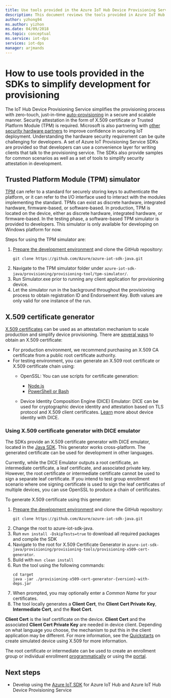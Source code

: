 ```yaml
---
title: Use tools provided in the Azure IoT Hub Device Provisioning Service SDKs to simplify development
description: This document reviews the tools provided in Azure IoT Hub Device Provisioning Service SDKs for development
author: yzhong94
ms.author: yizhon
ms.date: 04/09/2018
ms.topic: conceptual
ms.service: iot-dps
services: iot-dps
manager: arjmands
---
```


# How to use tools provided in the SDKs to simplify development for provisioning
The IoT Hub Device Provisioning Service simplifies the provisioning process with zero-touch, just-in-time [auto-provisioning](concepts-auto-provisioning.md) in a secure and scalable manner.  Security attestation in the form of X.509 certificate or Trusted Platform Module (TPM) is required.  Microsoft is also partnering with [other security hardware partners](https://azure.microsoft.com/blog/azure-iot-supports-new-security-hardware-to-strengthen-iot-security/) to improve confidence in securing IoT deployment. Understanding the hardware security requirement can be quite challenging for developers. A set of Azure IoT Provisioning Service SDKs are provided so that developers can use a convenience layer for writing clients that talk to the provisioning service. The SDKs also provide samples for common scenarios as well as a set of tools to simplify security attestation in development.

## Trusted Platform Module (TPM) simulator
[TPM](https://docs.microsoft.com/azure/iot-dps/concepts-security) can refer to a standard for securely storing keys to authenticate the platform, or it can refer to the I/O interface used to interact with the modules implementing the standard. TPMs can exist as discrete hardware, integrated hardware, firmware-based, or software-based.  In production, TPM is located on the device, either as discrete hardware, integrated hardware, or firmware-based. In the testing phase, a software-based TPM simulator is provided to developers.  This simulator is only available for developing on Windows platform for now.

Steps for using the TPM simulator are:
1. [Prepare the development environment](https://docs.microsoft.com/azure/iot-dps/quick-enroll-device-x509-java) and clone the GitHub repository:
   ```
   git clone https://github.com/Azure/azure-iot-sdk-java.git
   ```
2. Navigate to the TPM simulator folder under ```azure-iot-sdk-java/provisioning/provisioning-tool/tpm-simulator/```.
3. Run Simulator.exe prior to running any client application for provisioning device.
4. Let the simulator run in the background throughout the provisioning process to obtain registration ID and Endorsement Key.  Both values are only valid for one instance of the run.

## X.509 certificate generator
[X.509 certificates](https://docs.microsoft.com/azure/iot-dps/concepts-security#x509-certificates) can be used as an attestation mechanism to scale production and simplify device provisioning.  There are [several ways](https://docs.microsoft.com/azure/iot-hub/iot-hub-x509ca-overview#how-to-get-an-x509-ca-certificate) to obtain an X.509 certificate:
* For production environment, we recommend purchasing an X.509 CA certificate from a public root certificate authority.
* For testing environment, you can generate an X.509 root certificate or X.509 certificate chain using:
    * OpenSSL: You can use scripts for certificate generation:
        * [Node.js](https://github.com/Azure/azure-iot-sdk-node/tree/master/provisioning/tools)
        * [PowerShell or Bash](https://github.com/Azure/azure-iot-sdk-c/blob/master/tools/CACertificates/CACertificateOverview.md)
        
    * Device Identity Composition Engine (DICE) Emulator: DICE can be used for cryptographic device identity and attestation based on TLS protocol and X.509 client certificates.  [Learn](https://www.microsoft.com/research/publication/device-identity-dice-riot-keys-certificates/) more about device identity with DICE.

### Using X.509 certificate generator with DICE emulator
The SDKs provide an X.509 certificate generator with DICE emulator, located in the [Java SDK](https://github.com/Azure/azure-iot-sdk-java/tree/master/provisioning/provisioning-tools/provisioning-x509-cert-generator).  This generator works cross-platform.  The generated certificate can be used for development in other languages.

Currently, while the DICE Emulator outputs a root certificate, an intermediate certificate, a leaf certificate, and associated private key.  However, the root certificate or intermediate certificate cannot be used to sign a separate leaf certificate.  If you intend to test group enrollment scenario where one signing certificate is used to sign the leaf certificates of multiple devices, you can use OpenSSL to produce a chain of certificates.

To generate X.509 certificate using this generator:
1. [Prepare the development environment](https://docs.microsoft.com/azure/iot-dps/quick-enroll-device-x509-java) and clone the GitHub repository:
   ```
   git clone https://github.com/Azure/azure-iot-sdk-java.git
   ```
2. Change the root to azure-iot-sdk-java.
3. Run ```mvn install -DskipTests=true``` to download all required packages and compile the SDK
4. Navigate to the root for X.509 Certificate Generator in ```azure-iot-sdk-java/provisioning/provisioning-tools/provisioning-x509-cert-generator```.
5. Build with ```mvn clean install```
6. Run the tool using the following commands:
   ```
   cd target
   java -jar ./provisioning-x509-cert-generator-{version}-with-deps.jar
   ```
7. When prompted, you may optionally enter a _Common Name_ for your certificates.
8. The tool locally generates a **Client Cert**, the **Client Cert Private Key**, **Intermediate Cert**, and the **Root Cert**.

**Client Cert** is the leaf certificate on the device.  **Client Cert** and the associated **Client Cert Private Key** are needed in device client. Depending on what language you choose, the mechanism to put this in the client application may be different.  For more information, see the [Quickstarts](https://docs.microsoft.com/azure/iot-dps/quick-create-simulated-device-x509) on create simulated device using X.509 for more information.

The root certificate or intermediate can be used to create an enrollment group or individual enrollment [programmatically](https://docs.microsoft.com/azure/iot-dps/how-to-manage-enrollments-sdks) or using the [portal](https://docs.microsoft.com/azure/iot-dps/how-to-manage-enrollments).

## Next steps
* Develop using the [Azure IoT SDK]( https://github.com/Azure/azure-iot-sdks) for Azure IoT Hub and Azure IoT Hub Device Provisioning Service
